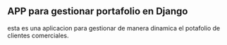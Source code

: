 ## APP para gestionar portafolio en Django

esta es una aplicacion para gestionar de manera dinamica el potafolio de clientes comerciales.